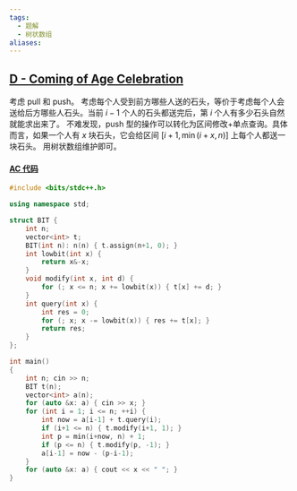 ```yaml
---
tags:
  - 题解
  - 树状数组
aliases:
---
```

## [D - Coming of Age Celebration](https://atcoder.jp/contests/abc388/tasks/abc388_d)

考虑 pull 和 push。
考虑每个人受到前方哪些人送的石头，等价于考虑每个人会送给后方哪些人石头。当前 $i-1$ 个人的石头都送完后，第 $i$ 个人有多少石头自然就能求出来了。
不难发现，push 型的操作可以转化为区间修改+单点查询。具体而言，如果一个人有 $x$ 块石头，它会给区间 $[i+1,\min(i+x, n)]$ 上每个人都送一块石头。
用树状数组维护即可。

#### [AC 代码](https://atcoder.jp/contests/abc388/submissions/61573187)

```cpp
#include <bits/stdc++.h>

using namespace std;

struct BIT {
    int n; 
    vector<int> t;
    BIT(int n): n(n) { t.assign(n+1, 0); }
    int lowbit(int x) {
        return x&-x;
    }
    void modify(int x, int d) {
        for (; x <= n; x += lowbit(x)) { t[x] += d; }
    } 
    int query(int x) {
        int res = 0;
        for (; x; x -= lowbit(x)) { res += t[x]; }
        return res;
    }
};

int main()
{
    int n; cin >> n;
    BIT t(n);
    vector<int> a(n);
    for (auto &x: a) { cin >> x; }
    for (int i = 1; i <= n; ++i) {
        int now = a[i-1] + t.query(i);
        if (i+1 <= n) { t.modify(i+1, 1); }
        int p = min(i+now, n) + 1;
        if (p <= n) { t.modify(p, -1); }
        a[i-1] = now - (p-i-1);
    }
    for (auto &x: a) { cout << x << " "; }
}
```
